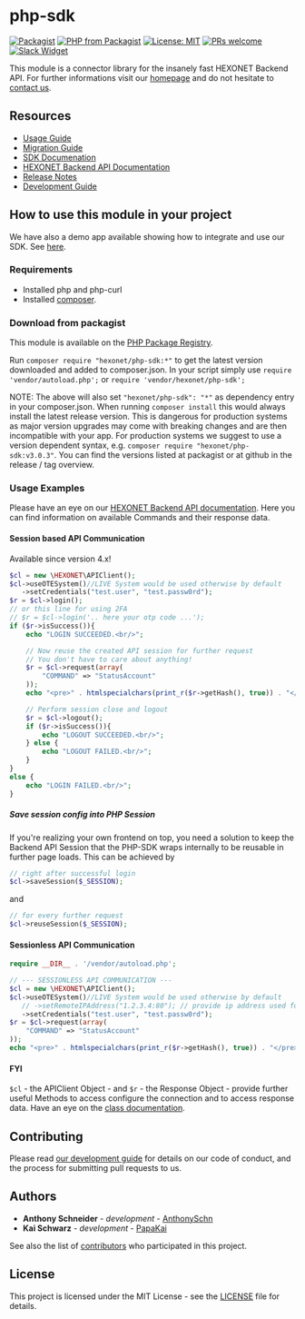 # php-sdk

[![Packagist](https://img.shields.io/packagist/v/hexonet/php-sdk.svg)](https://packagist.org/packages/hexonet/php-sdk)
[![PHP from Packagist](https://img.shields.io/packagist/php-v/hexonet/php-sdk.svg)](https://packagist.org/packages/hexonet/php-sdk)
[![License: MIT](https://img.shields.io/badge/License-MIT-blue.svg)](https://opensource.org/licenses/MIT)
[![PRs welcome](https://img.shields.io/badge/PRs-welcome-brightgreen.svg)](https://github.com/hexonet/php-sdk/blob/master/CONTRIBUTING.md)
[![Slack Widget](https://camo.githubusercontent.com/984828c0b020357921853f59eaaa65aaee755542/68747470733a2f2f73332e65752d63656e7472616c2d312e616d617a6f6e6177732e636f6d2f6e6774756e612f6a6f696e2d75732d6f6e2d736c61636b2e706e67)](https://hexonet-sdk.slack.com/messages/CBF05V4CQ)

This module is a connector library for the insanely fast HEXONET Backend API. For further informations visit our [homepage](http://hexonet.net) and do not hesitate to [contact us](https://www.hexonet.net/contact).

## Resources

* [Usage Guide](https://github.com/hexonet/php-sdk/blob/master/README.md#how-to-use-this-module-in-your-project)
* [Migration Guide](https://github.com/hexonet/php-sdk/wiki/Migration-Guide)
* [SDK Documenation](https://rawgit.com/hexonet/php-sdk/master/build/api/index.html)
* [HEXONET Backend API Documentation](https://github.com/hexonet/hexonet-api-documentation/tree/master/API)
* [Release Notes](https://github.com/hexonet/php-sdk/releases)
* [Development Guide](https://github.com/hexonet/php-sdk/wiki/Development-Guide)

## How to use this module in your project

We have also a demo app available showing how to integrate and use our SDK. See [here](https://github.com/hexonet/php-sdk-demo).

### Requirements

* Installed php and php-curl
* Installed [composer](https://getcomposer.org/download/).

### Download from packagist

This module is available on the [PHP Package Registry](https://packagist.org/packages/hexonet/php-sdk).

Run `composer require "hexonet/php-sdk:*"` to get the latest version downloaded and added to composer.json.
In your script simply use `require 'vendor/autoload.php';` or `require 'vendor/hexonet/php-sdk';`

NOTE: The above will also set `"hexonet/php-sdk": "*"` as dependency entry in your composer.json. When running `composer install` this would always install the latest release version. This is dangerous for production systems as major version upgrades may come with breaking changes and are then incompatible with your app. For production systems we suggest to use a version dependent syntax, e.g. `composer require "hexonet/php-sdk:v3.0.3"`.
You can find the versions listed at packagist or at github in the release / tag overview.

### Usage Examples

Please have an eye on our [HEXONET Backend API documentation](https://github.com/hexonet/hexonet-api-documentation/tree/master/API). Here you can find information on available Commands and their response data.

#### Session based API Communication

Available since version 4.x!

```php
$cl = new \HEXONET\APIClient();
$cl->useOTESystem()//LIVE System would be used otherwise by default
   ->setCredentials("test.user", "test.passw0rd");
$r = $cl->login();
// or this line for using 2FA
// $r = $cl->login('.. here your otp code ...');
if ($r->isSuccess()){
    echo "LOGIN SUCCEEDED.<br/>";

    // Now reuse the created API session for further request
    // You don't have to care about anything!
    $r = $cl->request(array(
        "COMMAND" => "StatusAccount"
    ));
    echo "<pre>" . htmlspecialchars(print_r($r->getHash(), true)) . "</pre>";

    // Perform session close and logout
    $r = $cl->logout();
    if ($r->isSuccess()){
        echo "LOGOUT SUCCEEDED.<br/>";
    } else {
        echo "LOGOUT FAILED.<br/>";
    }
}
else {
    echo "LOGIN FAILED.<br/>";
}
```

##### Save session config into PHP Session

If you're realizing your own frontend on top, you need a solution to keep the Backend API Session that the PHP-SDK wraps internally to be reusable in further page loads. This can be achieved by

```php
// right after successful login
$cl->saveSession($_SESSION);
```

and

```php
// for every further request
$cl->reuseSession($_SESSION);
```

#### Sessionless API Communication

```php
require __DIR__ . '/vendor/autoload.php';

// --- SESSIONLESS API COMMUNICATION ---
$cl = new \HEXONET\APIClient();
$cl->useOTESystem()//LIVE System would be used otherwise by default
   // ->setRemoteIPAddress("1.2.3.4:80"); // provide ip address used for active ip filter
   ->setCredentials("test.user", "test.passw0rd");
$r = $cl->request(array(
    "COMMAND" => "StatusAccount"
));
echo "<pre>" . htmlspecialchars(print_r($r->getHash(), true)) . "</pre>";
```

#### FYI

`$cl` - the APIClient Object - and `$r` - the Response Object - provide further useful Methods to access configure the connection and to access response data. Have an eye on the [class documentation](https://rawgit.com/hexonet/php-sdk/master/build/api/index.html).

## Contributing

Please read [our development guide](https://github.com/hexonet/php-sdk/wiki/Development-Guide) for details on our code of conduct, and the process for submitting pull requests to us.

## Authors

* **Anthony Schneider** - *development* - [AnthonySchn](https://github.com/anthonyschn)
* **Kai Schwarz** - *development* - [PapaKai](https://github.com/papakai)

See also the list of [contributors](https://github.com/hexonet/php-sdk/graphs/contributors) who participated in this project.

## License

This project is licensed under the MIT License - see the [LICENSE](LICENSE) file for details.
